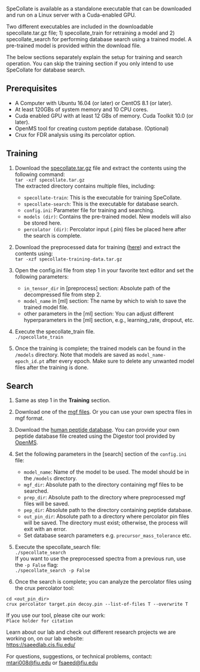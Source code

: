 SpeCollate is available as a standalone executable that can be downloaded and run on a Linux server with a Cuda-enabled GPU.

Two different executables are included in the downloadable specollate.tar.gz file; 1) specollate_train for retraining a model and 2) specollate_search for performing database search using a trained model. A pre-trained model is provided within the download file.

The below sections separately explain the setup for training and search operation. You can skip the training section if you only intend to use SpeCollate for database search.

## Prerequisites

- A Computer with Ubuntu 16.04 (or later) or CentOS 8.1 (or later).
- At least 120GBs of system memory and 10 CPU cores.
- Cuda enabled GPU with at least 12 GBs of memory. Cuda Toolkit 10.0 (or later).
- OpenMS tool for creating custom peptide database. (Optional)
- Crux for FDR analysis using its percolator option.

## Training

1. Download the [specollate.tar.gz](https://drive.google.com/uc?export=download&id=1iAR4a6qQQyS2pDFMRqCd7Jaofsmxwdsp) file and extract the contents using the following command:  
`tar -xzf specollate.tar.gz`  
The extracted directory contains multiple files, including:
    - `specollate-train`: This is the executable for training SpeCollate.
    - `specollate-search`: This is the executable for database search.
    - `config.ini`: Parameter file for training and searching.
    - `models (dir)`: Contains the pre-trained model. New models will also be stored here.
    - `percolator (dir)`: Percolator input (.pin) files be placed here after the search is complete.

2. Download the preprocessed data for training ([here](https://drive.google.com/uc?export=download&id=10bZbMdc2eN_l4ToJd6ruzNX7t6wIUfHw)) and extract the contents using:  
`tar -xzf specollate-training-data.tar.gz`

3. Open the config.ini file from step 1 in your favorite text editor and set the following parameters:
    - `in_tensor_dir` in [preprocess] section: Absolute path of the decompressed file from step 2.
    - `model_name` in [ml] section: The name by which to wish to save the trained model file.
    - other parameters in the [ml] section: You can adjust different hyperparameters in the [ml] section, e.g., learning_rate, dropout, etc.

4. Execute the specollate_train file.  
`./specollate_train`

5. Once the training is complete; the trained models can be found in the `/models` directory. Note that models are saved as `model_name-epoch_id.pt` after every epoch. Make sure to delete any unwanted model files after the training is done.

## Search

1. Same as step 1 in the **Training** section.
2. Download one of the [mgf files](https://drive.google.com/drive/folders/1dvvbYjtz9PrFcMzB-VvtGbrWNX-hl6Io?usp=sharing). Or you can use your own spectra files in mgf format.
3. Download the [human peptide database](https://drive.google.com/uc?export=download&id=1pOBYkCFl66Yk1DjSIw6l9RRi7f6iSXSf). You can provide your own peptide database file created using the Digestor tool provided by [OpenMS](https://www.openms.de/download/openms-binaries/).
4. Set the following parameters in the [search] section of the `config.ini` file:
    - `model_name`: Name of the model to be used. The model should be in the `/models` directory.
    - `mgf_dir`: Absolute path to the directory containing mgf files to be searched.
    - `prep_dir`: Absolute path to the directory where preprocessed mgf files will be saved.
    - `pep_dir`: Absolute path to the directory containing peptide database.
    - `out_pin_dir`: Absolute path to a directory where percolator pin files will be saved. The directory must exist; otherwise, the process will exit with an error.
    - Set database search parameters e.g. `precursor_mass_tolerance` etc.

5. Execute the specollate_search file:  
`./specollate_search`  
If you want to use the preprocessed spectra from a previous run, use the `-p False` flag:  
`./specollate_search -p False`

6. Once the search is complete; you can analyze the percolator files using the crux percolator tool:
```shell
cd <out_pin_dir>
crux percolator target.pin decoy.pin --list-of-files T --overwrite T
```


If you use our tool, please cite our work:  
`Place holder for citation`

Learn about our lab and check out different research projects we are working on, on our lab website:  
<https://saeedlab.cis.fiu.edu/>

For questions, suggestions, or technical problems, contact:  
<mtari008@fiu.edu> or <fsaeed@fiu.edu>
